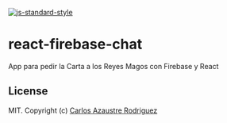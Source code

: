 [![js-standard-style](https://img.shields.io/badge/code%20style-standard-brightgreen.svg)](http://standardjs.com/)

# react-firebase-chat

App para pedir la Carta a los Reyes Magos con Firebase y React

## License
MIT. Copyright (c) [Carlos Azaustre Rodriguez](https://carlosazaustre.es/blog)
